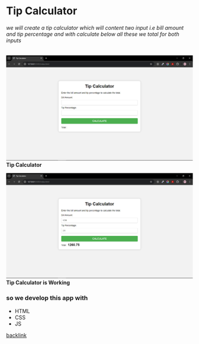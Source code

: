 # Tip Calculator

###### we will create a tip calculator which will content two input i.e bill amount and tip percentage and with calculate below all these we total for both inputs

![Tip Calculator](../project-9/images/Screenshot%20(623).png)
**Tip Calculator**

![Tip Calculator](../project-9/images/Screenshot%20(622).png)
**Tip Calculator is Working**


### so we develop this app with
- HTML
- CSS
- JS

[backlink](../Readme.md)